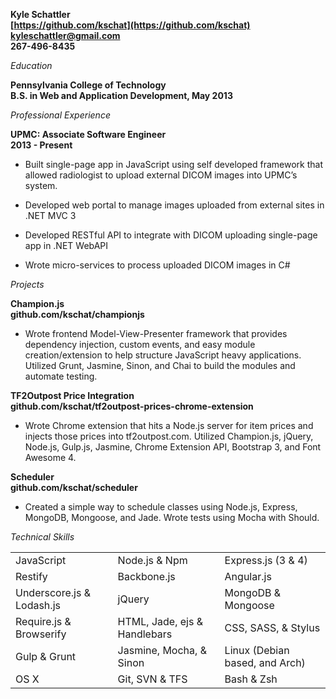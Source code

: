 **Kyle Schattler**  
**[https://github.com/kschat](https://github.com/kschat)**  
**[kyleschattler@gmail.com](mailto:kyleschattler@gmail.com)**  
**267-496-8435**

*Education*

**Pennsylvania College of Technology**  
**B.S. in Web and Application Development, May 2013**  

*Professional Experience*

**UPMC: Associate Software Engineer**  
**2013 - Present**  
* Built single-page app in JavaScript using self developed framework that allowed radiologist to upload external DICOM images into UPMC’s system.

* Developed web portal to manage images uploaded from external sites in .NET MVC 3

* Developed RESTful API to integrate with DICOM uploading single-page app in .NET WebAPI

* Wrote micro-services to process uploaded DICOM images in C#

*Projects*

**Champion.js**  
**github.com/kschat/championjs**  
* Wrote frontend Model-View-Presenter framework that provides dependency injection, custom events, and easy module creation/extension to help structure JavaScript heavy applications. Utilized Grunt, Jasmine, Sinon, and Chai to build the modules and automate testing.

**TF2Outpost Price Integration**  
**github.com/kschat/tf2outpost-prices-chrome-extension**  
* Wrote Chrome extension that hits a Node.js server for item prices and injects those prices into tf2outpost.com. Utilized Champion.js, jQuery, Node.js, Gulp.js, Jasmine, Chrome Extension API, Bootstrap 3, and Font Awesome 4.

**Scheduler**  
**github.com/kschat/scheduler**  
* Created a simple way to schedule classes using Node.js, Express, MongoDB, Mongoose, and Jade. Wrote tests using Mocha with Should.

*Technical Skills*

| | | |
|-|-|-|
| JavaScript | Node.js & Npm | Express.js (3 & 4) |
| Restify | Backbone.js | Angular.js |
| Underscore.js & Lodash.js | jQuery | MongoDB & Mongoose |
| Require.js & Browserify | HTML, Jade, ejs & Handlebars | CSS, SASS, & Stylus |
| Gulp & Grunt | Jasmine, Mocha, & Sinon | Linux (Debian based, and Arch) |
| OS X | Git, SVN & TFS | Bash & Zsh |
